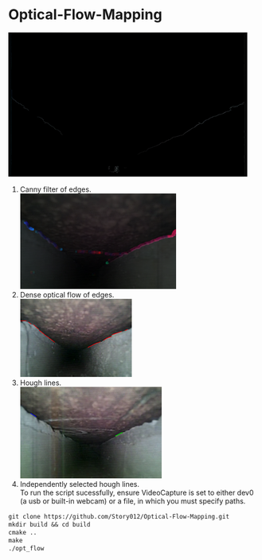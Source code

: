 # Optical-Flow-Mapping

![canny_filter.png](https://github.com/Story012/Optical-Flow-Mapping/blob/main/Flow%20mapping%20Images%20git/canny_filter.png)
1. Canny filter of edges. <br>
![dense_optical_flow_of_edges.png](https://github.com/Story012/Optical-Flow-Mapping/blob/main/Flow%20mapping%20Images%20git/dense_optical_flow_of_edges.png)
2. Dense optical flow of edges. <br>
![hough_lines.png](https://github.com/Story012/Optical-Flow-Mapping/blob/main/Flow%20mapping%20Images%20git/hough_lines.png)
3. Hough lines. <br>
![independent_hough_lines.png](https://github.com/Story012/Optical-Flow-Mapping/blob/main/Flow%20mapping%20Images%20git/independent_hough_lines.png)
4. Independently selected hough lines. <br>
To run the script sucessfully, ensure VideoCapture is set to either dev0 (a usb or built-in webcam) or a file, in which you must specify paths. 

```
git clone https://github.com/Story012/Optical-Flow-Mapping.git
mkdir build && cd build
cmake ..
make
./opt_flow
```
